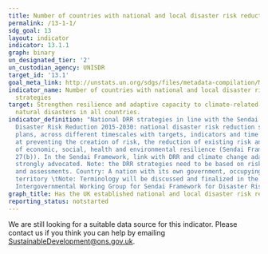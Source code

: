 ```yaml
---
title: Number of countries with national and local disaster risk reduction strategies
permalink: /13-1-1/
sdg_goal: 13
layout: indicator
indicator: 13.1.1
graph: binary
un_designated_tier: '2'
un_custodian_agency: UNISDR
target_id: '13.1'
goal_meta_link: http://unstats.un.org/sdgs/files/metadata-compilation/Metadata-Goal-13.pdf
indicator_name: Number of countries with national and local disaster risk reduction
  strategies
target: Strengthen resilience and adaptive capacity to climate-related hazards and
  natural disasters in all countries.
indicator_definition: "National DRR strategies in line with the Sendai Framework for
  Disaster Risk Reduction 2015-2030: national disaster risk reduction strategies and
  plans, across different timescales with targets, indicators and time frames, aimed
  at preventing the creation of risk, the reduction of existing risk and the strengthening
  of economic, social, health and environmental resilience (Sendai Framework, para
  27(b)). In the Sendai Framework, link with DRR and climate change adaptation is
  strongly advocated. Note: the DRR strategies need to be based on risk information
  and assessments. Country: A nation with its own government, occupying a particular
  territory \tNote: Terminology will be discussed and finalized in the Open-ended
  Intergovernmental Working Group for Sendai Framework for Disaster Risk Reduction."
graph_title: Has the UK established national and local disaster risk reduction strategies?
reporting_status: notstarted
---
```


We are still looking for a suitable data source for this indicator. Please contact us if you think you can help by emailing <a href="mailto:SustainableDevelopment@ons.gov.uk">SustainableDevelopment@ons.gov.uk</a>.


